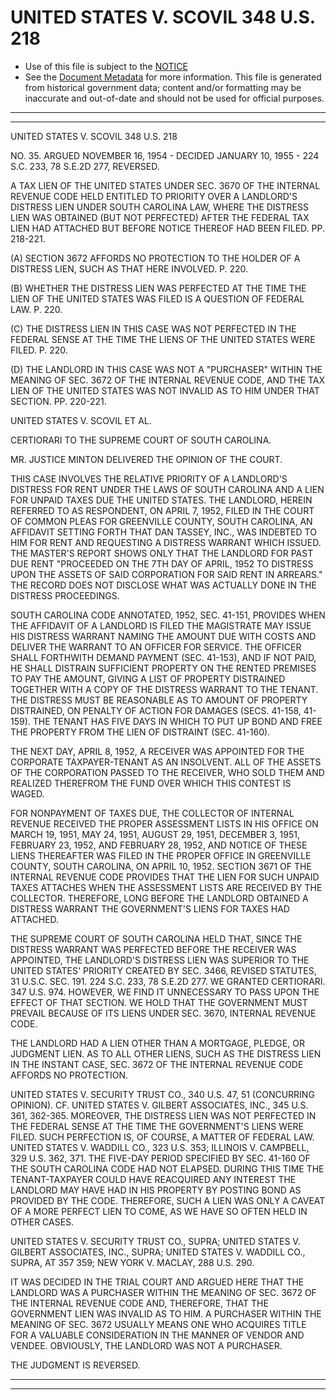 ---
---

# UNITED STATES V. SCOVIL 348 U.S. 218

* Use of this file is subject to the [NOTICE](https://github.com/publicdocs/notice/blob/master/NOTICE)
* See the [Document Metadata](../../../) for more information.
  This file is generated from historical government data; content and/or formatting may be inaccurate and out-of-date and should not be used for official purposes.

----------
----------

UNITED STATES V. SCOVIL 348 U.S. 218

NO. 35.  ARGUED NOVEMBER 16, 1954 - DECIDED JANUARY 10, 1955 - 224 S.C. 233, 78 S.E.2D 277, REVERSED.

A TAX LIEN OF THE UNITED STATES UNDER SEC. 3670 OF THE INTERNAL REVENUE CODE HELD ENTITLED TO PRIORITY OVER A LANDLORD'S DISTRESS LIEN UNDER SOUTH CAROLINA LAW, WHERE THE DISTRESS LIEN WAS OBTAINED (BUT NOT PERFECTED) AFTER THE FEDERAL TAX LIEN HAD ATTACHED BUT BEFORE NOTICE THEREOF HAD BEEN FILED.  PP. 218-221.

(A)  SECTION 3672 AFFORDS NO PROTECTION TO THE HOLDER OF A DISTRESS LIEN, SUCH AS THAT HERE INVOLVED.  P. 220.

(B)  WHETHER THE DISTRESS LIEN WAS PERFECTED AT THE TIME THE LIEN OF THE UNITED STATES WAS FILED IS A QUESTION OF FEDERAL LAW.  P. 220.

(C)  THE DISTRESS LIEN IN THIS CASE WAS NOT PERFECTED IN THE FEDERAL SENSE AT THE TIME THE LIENS OF THE UNITED STATES WERE FILED.  P. 220.

(D)  THE LANDLORD IN THIS CASE WAS NOT A "PURCHASER" WITHIN THE MEANING OF SEC. 3672 OF THE INTERNAL REVENUE CODE, AND THE TAX LIEN OF THE UNITED STATES WAS NOT INVALID AS TO HIM UNDER THAT SECTION.  PP. 220-221.

UNITED STATES V. SCOVIL ET AL.

CERTIORARI TO THE SUPREME COURT OF SOUTH CAROLINA.

MR. JUSTICE MINTON DELIVERED THE OPINION OF THE COURT.

THIS CASE INVOLVES THE RELATIVE PRIORITY OF A LANDLORD'S DISTRESS FOR RENT UNDER THE LAWS OF SOUTH CAROLINA AND A LIEN FOR UNPAID TAXES DUE THE UNITED STATES.  THE LANDLORD, HEREIN REFERRED TO AS RESPONDENT, ON APRIL 7, 1952, FILED IN THE COURT OF COMMON PLEAS FOR GREENVILLE COUNTY, SOUTH CAROLINA, AN AFFIDAVIT SETTING FORTH THAT DAN TASSEY, INC., WAS INDEBTED TO HIM FOR RENT AND REQUESTING A DISTRESS WARRANT WHICH ISSUED.  THE MASTER'S REPORT SHOWS ONLY THAT THE LANDLORD FOR PAST DUE RENT "PROCEEDED ON THE 7TH DAY OF APRIL, 1952 TO DISTRESS UPON THE ASSETS OF SAID CORPORATION FOR SAID RENT IN ARREARS."  THE RECORD DOES NOT DISCLOSE WHAT WAS ACTUALLY DONE IN THE DISTRESS PROCEEDINGS.

SOUTH CAROLINA CODE ANNOTATED, 1952, SEC. 41-151, PROVIDES WHEN THE AFFIDAVIT OF A LANDLORD IS FILED THE MAGISTRATE MAY ISSUE HIS DISTRESS WARRANT NAMING THE AMOUNT DUE WITH COSTS AND DELIVER THE WARRANT TO AN OFFICER FOR SERVICE.  THE OFFICER SHALL FORTHWITH DEMAND PAYMENT (SEC. 41-153), AND IF NOT PAID, HE SHALL DISTRAIN SUFFICIENT PROPERTY ON THE RENTED PREMISES TO PAY THE AMOUNT, GIVING A LIST OF PROPERTY DISTRAINED TOGETHER WITH A COPY OF THE DISTRESS WARRANT TO THE TENANT.  THE DISTRESS MUST BE REASONABLE AS TO AMOUNT OF PROPERTY DISTRAINED, ON PENALTY OF ACTION FOR DAMAGES (SECS. 41-158, 41-159).  THE TENANT HAS FIVE DAYS IN WHICH TO PUT UP BOND AND FREE THE PROPERTY FROM THE LIEN OF DISTRAINT (SEC. 41-160).

THE NEXT DAY, APRIL 8, 1952, A RECEIVER WAS APPOINTED FOR THE CORPORATE TAXPAYER-TENANT AS AN INSOLVENT.  ALL OF THE ASSETS OF THE CORPORATION PASSED TO THE RECEIVER, WHO SOLD THEM AND REALIZED THEREFROM THE FUND OVER WHICH THIS CONTEST IS WAGED.

FOR NONPAYMENT OF TAXES DUE, THE COLLECTOR OF INTERNAL REVENUE RECEIVED THE PROPER ASSESSMENT LISTS IN HIS OFFICE ON MARCH 19, 1951, MAY 24, 1951, AUGUST 29, 1951, DECEMBER 3, 1951, FEBRUARY 23, 1952, AND FEBRUARY 28, 1952, AND NOTICE OF THESE LIENS THEREAFTER WAS FILED IN THE PROPER OFFICE IN GREENVILLE COUNTY, SOUTH CAROLINA, ON APRIL 10, 1952.  SECTION 3671 OF THE INTERNAL REVENUE CODE PROVIDES THAT THE LIEN FOR SUCH UNPAID TAXES ATTACHES WHEN THE ASSESSMENT LISTS ARE RECEIVED BY THE COLLECTOR.  THEREFORE, LONG BEFORE THE LANDLORD OBTAINED A DISTRESS WARRANT THE GOVERNMENT'S LIENS FOR TAXES HAD ATTACHED.

THE SUPREME COURT OF SOUTH CAROLINA HELD THAT, SINCE THE DISTRESS WARRANT WAS PERFECTED BEFORE THE RECEIVER WAS APPOINTED, THE LANDLORD'S DISTRESS LIEN WAS SUPERIOR TO THE UNITED STATES' PRIORITY CREATED BY SEC. 3466, REVISED STATUTES, 31 U.S.C. SEC. 191.  224 S.C. 233, 78 S.E.2D 277.  WE GRANTED CERTIORARI.  347 U.S. 974.  HOWEVER, WE FIND IT UNNECESSARY TO PASS UPON THE EFFECT OF THAT SECTION.  WE HOLD THAT THE GOVERNMENT MUST PREVAIL BECAUSE OF ITS LIENS UNDER SEC. 3670, INTERNAL REVENUE CODE.

THE LANDLORD HAD A LIEN OTHER THAN A MORTGAGE, PLEDGE, OR JUDGMENT LIEN.  AS TO ALL OTHER LIENS, SUCH AS THE DISTRESS LIEN IN THE INSTANT CASE, SEC. 3672 OF THE INTERNAL REVENUE CODE AFFORDS NO PROTECTION.

UNITED STATES V. SECURITY TRUST CO., 340 U.S. 47, 51 (CONCURRING OPINION).  CF. UNITED STATES V. GILBERT ASSOCIATES, INC., 345 U.S. 361, 362-365.  MOREOVER, THE DISTRESS LIEN WAS NOT PERFECTED IN THE FEDERAL SENSE AT THE TIME THE GOVERNMENT'S LIENS WERE FILED.  SUCH PERFECTION IS, OF COURSE, A MATTER OF FEDERAL LAW.  UNITED STATES V. WADDILL CO., 323 U.S. 353; ILLINOIS V. CAMPBELL, 329 U.S. 362, 371.  THE FIVE-DAY PERIOD SPECIFIED BY SEC. 41-160 OF THE SOUTH CAROLINA CODE HAD NOT ELAPSED.  DURING THIS TIME THE TENANT-TAXPAYER COULD HAVE REACQUIRED ANY INTEREST THE LANDLORD MAY HAVE HAD IN HIS PROPERTY BY POSTING BOND AS PROVIDED BY THE CODE.  THEREFORE, SUCH A LIEN WAS ONLY A CAVEAT OF A MORE PERFECT LIEN TO COME, AS WE HAVE SO OFTEN HELD IN OTHER CASES.

UNITED STATES V. SECURITY TRUST CO., SUPRA; UNITED STATES V. GILBERT ASSOCIATES, INC., SUPRA; UNITED STATES V. WADDILL CO., SUPRA, AT 357 359; NEW YORK V. MACLAY, 288 U.S. 290.

IT WAS DECIDED IN THE TRIAL COURT AND ARGUED HERE THAT THE LANDLORD WAS A PURCHASER WITHIN THE MEANING OF SEC. 3672 OF THE INTERNAL REVENUE CODE AND, THEREFORE, THAT THE GOVERNMENT LIEN WAS INVALID AS TO HIM.  A PURCHASER WITHIN THE MEANING OF SEC. 3672 USUALLY MEANS ONE WHO ACQUIRES TITLE FOR A VALUABLE CONSIDERATION IN THE MANNER OF VENDOR AND VENDEE.  OBVIOUSLY, THE LANDLORD WAS NOT A PURCHASER.

THE JUDGMENT IS REVERSED.


----------
----------

